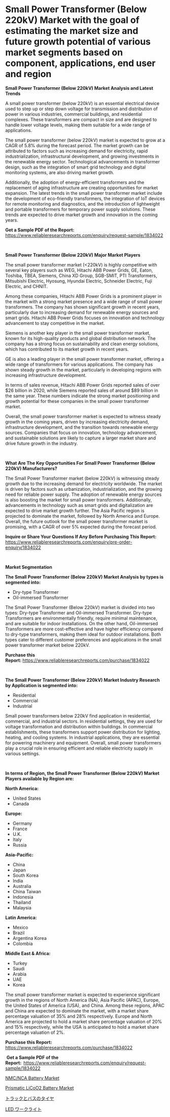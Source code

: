 <p><h1>Small Power Transformer (Below 220kV) Market with the goal of estimating the market size and future growth potential of various market segments based on component, applications, end user and region</h1></p><p><strong>Small Power Transformer (Below 220kV) Market Analysis and Latest Trends</strong></p>
<p><p>A small power transformer (below 220kV) is an essential electrical device used to step up or step down voltage for transmission and distribution of power in various industries, commercial buildings, and residential complexes. These transformers are compact in size and are designed to handle lower voltage levels, making them suitable for a wide range of applications.</p><p>The small power transformer (below 220kV) market is expected to grow at a CAGR of 5.8% during the forecast period. The market growth can be attributed to factors such as increasing demand for electricity, rapid industrialization, infrastructural development, and growing investments in the renewable energy sector. Technological advancements in transformer design, such as the integration of smart grid technology and digital monitoring systems, are also driving market growth.</p><p>Additionally, the adoption of energy-efficient transformers and the replacement of aging infrastructure are creating opportunities for market expansion. The latest trends in the small power transformer market include the development of eco-friendly transformers, the integration of IoT devices for remote monitoring and diagnostics, and the introduction of lightweight and portable transformers for temporary power supply solutions. These trends are expected to drive market growth and innovation in the coming years.</p></p>
<p><strong>Get a Sample PDF of the Report:&nbsp;</strong> <a href="https://www.reliableresearchreports.com/enquiry/request-sample/1834022">https://www.reliableresearchreports.com/enquiry/request-sample/1834022</a></p>
<p>&nbsp;</p>
<p><strong>Small Power Transformer (Below 220kV) Major Market Players</strong></p>
<p><p>The small power transformer market (<220kV) is highly competitive with several key players such as WEG, Hitachi ABB Power Grids, GE, Eaton, Toshiba, TBEA, Siemens, China XD Group, SGB-SMIT, PTI Transformers, Mitsubishi Electric, Hyosung, Hyundai Electric, Schneider Electric, Fuji Electric, and CHNIT. </p><p>Among these companies, Hitachi ABB Power Grids is a prominent player in the market with a strong market presence and a wide range of small power transformers. The company has shown significant growth in recent years, particularly due to increasing demand for renewable energy sources and smart grids. Hitachi ABB Power Grids focuses on innovation and technology advancement to stay competitive in the market.</p><p>Siemens is another key player in the small power transformer market, known for its high-quality products and global distribution network. The company has a strong focus on sustainability and clean energy solutions, which has contributed to its market growth in recent years.</p><p>GE is also a leading player in the small power transformer market, offering a wide range of transformers for various applications. The company has shown steady growth in the market, particularly in developing regions with increasing infrastructure development.</p><p>In terms of sales revenue, Hitachi ABB Power Grids reported sales of over $26 billion in 2020, while Siemens reported sales of around $89 billion in the same year. These numbers indicate the strong market positioning and growth potential for these companies in the small power transformer market. </p><p>Overall, the small power transformer market is expected to witness steady growth in the coming years, driven by increasing electricity demand, infrastructure development, and the transition towards renewable energy sources. Companies that focus on innovation, technology advancement, and sustainable solutions are likely to capture a larger market share and drive future growth in the industry.</p></p>
<p>&nbsp;</p>
<p><strong>What Are The Key Opportunities For Small Power Transformer (Below 220kV) Manufacturers?</strong></p>
<p><p>The Small Power Transformer market (below 220kV) is witnessing steady growth due to the increasing demand for electricity worldwide. The market is driven by factors such as urbanization, industrialization, and the growing need for reliable power supply. The adoption of renewable energy sources is also boosting the market for small power transformers. Additionally, advancements in technology such as smart grids and digitalization are expected to drive market growth further. The Asia Pacific region is projected to dominate the market, followed by North America and Europe. Overall, the future outlook for the small power transformer market is promising, with a CAGR of over 5% expected during the forecast period.</p></p>
<p><strong>Inquire or Share Your Questions If Any Before Purchasing This Report:</strong> <a href="https://www.reliableresearchreports.com/enquiry/pre-order-enquiry/1834022">https://www.reliableresearchreports.com/enquiry/pre-order-enquiry/1834022</a></p>
<p>&nbsp;</p>
<p><strong>Market Segmentation</strong></p>
<p><strong>The Small Power Transformer (Below 220kV) Market Analysis by types is segmented into:</strong></p>
<p><ul><li>Dry-type Transformer</li><li>Oil-immersed Transformer</li></ul></p>
<p><p>The Small Power Transformer (Below 220kV) market is divided into two types: Dry-type Transformer and Oil-immersed Transformer. Dry-type Transformers are environmentally friendly, require minimal maintenance, and are suitable for indoor installations. On the other hand, Oil-immersed Transformers are more cost-effective and have higher efficiency compared to dry-type transformers, making them ideal for outdoor installations. Both types cater to different customer preferences and applications in the small power transformer market below 220kV.</p></p>
<p><strong>Purchase this Report:&nbsp;</strong><a href="https://www.reliableresearchreports.com/purchase/1834022">https://www.reliableresearchreports.com/purchase/1834022</a></p>
<p>&nbsp;</p>
<p><strong>The Small Power Transformer (Below 220kV) Market Industry Research by Application is segmented into:</strong></p>
<p><ul><li>Residential</li><li>Commercial</li><li>Industrial</li></ul></p>
<p><p>Small power transformers below 220kV find application in residential, commercial, and industrial sectors. In residential settings, they are used for voltage transformation and distribution within buildings. In commercial establishments, these transformers support power distribution for lighting, heating, and cooling systems. In industrial applications, they are essential for powering machinery and equipment. Overall, small power transformers play a crucial role in ensuring efficient and reliable electricity supply in various settings.</p></p>
<p>&nbsp;</p>
<p><strong>In terms of Region, the Small Power Transformer (Below 220kV) Market Players available by Region are:</strong></p>
<p>
    <p> <strong> North America: </strong>
        <ul>
            <li>United States</li>
            <li>Canada</li>
        </ul>
        </p> 
    <p> <strong> Europe: </strong>
        <ul>
            <li>Germany</li>
            <li>France</li>
            <li>U.K.</li>
            <li>Italy</li>
            <li>Russia</li>
        </ul>
        </p> 
    <p> <strong> Asia-Pacific: </strong>
        <ul>
            <li>China</li>
            <li>Japan</li>
            <li>South Korea</li>
            <li>India</li>
            <li>Australia</li>
            <li>China Taiwan</li>
            <li>Indonesia</li>
            <li>Thailand</li>
            <li>Malaysia</li>
        </ul>
        </p> 
    <p> <strong> Latin America: </strong>
        <ul>
            <li>Mexico</li>
            <li>Brazil</li>
            <li>Argentina Korea</li>
            <li>Colombia</li>
        </ul>
        </p> 
    <p> <strong> Middle East & Africa: </strong>
        <ul>
            <li>Turkey</li>
            <li>Saudi</li>
            <li>Arabia</li>
            <li>UAE</li>
            <li>Korea</li>
        </ul>
    </p>
    </p>
<p><p>The small power transformer market is expected to experience significant growth in the regions of North America (NA), Asia Pacific (APAC), Europe, the United States of America (USA), and China. Among these regions, APAC and China are expected to dominate the market, with a market share percentage valuation of 35% and 28% respectively. Europe and North America are projected to hold a market share percentage valuation of 20% and 15% respectively, while the USA is anticipated to hold a market share percentage valuation of 2%.</p></p>
<p><strong>Purchase this Report: </strong><a href="https://www.reliableresearchreports.com/purchase/1834022">https://www.reliableresearchreports.com/purchase/1834022</a></p>
<p>&nbsp;<strong>Get a Sample PDF of the Report:&nbsp;&nbsp;</strong><a href="https://www.reliableresearchreports.com/enquiry/request-sample/1834022">https://www.reliableresearchreports.com/enquiry/request-sample/1834022</a></p>
<p><strong></strong></p>
<p><p><a href="https://github.com/khayangel/Market-Research-Report-List-2/blob/main/nmcnca-battery-market.md">NMC/NCA Battery Market</a></p><p><a href="https://github.com/eeaveuhhh/Market-Research-Report-List-2/blob/main/prismatic-licoo2-battery-market.md">Prismatic LiCoO2 Battery Market</a></p><p><a href="https://github.com/vlcostes/Market-Research-Report-List-1/blob/main/203912316908.md">トラックとバスのタイヤ</a></p><p><a href="https://github.com/EstaSprer20231/Market-Research-Report-List-1/blob/main/157510116909.md">LED ワークライト</a></p></p>